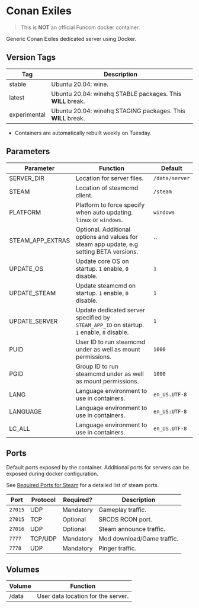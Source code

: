 # Conan Exiles

> This is **NOT** an official Funcom docker container.

Generic Conan Exiles dedicated server using Docker.

## Version Tags

| Tag          | Description                                                 |
|--------------|-------------------------------------------------------------|
| stable       | Ubuntu 20.04: wine.                                         |
| latest       | Ubuntu 20.04: winehq STABLE packages. This **WILL** break.  |
| experimental | Ubuntu 20.04: winehq STAGING packages. This **WILL** break. |
* Containers are automatically rebuilt weekly on Tuesday.

## Parameters

| Parameter        | Function                                                                                 | Default        |
|------------------|------------------------------------------------------------------------------------------|----------------|
| SERVER_DIR       | Location for server files.                                                               | `/data/server` |
| STEAM            | Location of steamcmd client.                                                             | `/steam`       |
| PLATFORM         | Platform to force specify when auto updating. `linux` or `windows`.                      | `windows`      |
| STEAM_APP_EXTRAS | Optional. Additional options and values for steam app update, e.g setting BETA versions. | ``             |
| UPDATE_OS        | Update core OS on startup. `1` enable, `0` disable.                                      | `1`            |
| UPDATE_STEAM     | Update steamcmd on startup. `1` enable, `0` disable.                                     | `1`            |
| UPDATE_SERVER    | Update dedicated server specified by `STEAM_APP_ID` on startup. `1` enable, `0` disable. | `1`            |
| PUID             | User ID to run steamcmd under as well as mount permissions.                              | `1000`         |
| PGID             | Group ID to run steamcmd under as well as mount permissions.                             | `1000`         |
| LANG             | Language environment to use in containers.                                               | `en_US.UTF-8`  |
| LANGUAGE         | Language environment to use in containers.                                               | `en_US:UTF-8`  |
| LC_ALL           | Language environment to use in containers.                                               | `en_US.UTF-8`  |

## Ports
Default ports exposed by the container. Additional ports for servers can be
exposed during docker configuration.

See [Required Ports for Steam](https://support.steampowered.com/kb_article.php?ref=8571-GLVN-8711)
for a detailed list of steam ports.

| Port  | Protocol | Required? | Description                  |
|-------|----------|-----------|------------------------------|
|`27015`| UDP      | Mandatory | Gameplay traffic.            |
|`27015`| TCP      | Optional  | SRCDS RCON port.             |
|`27016`| UDP      | Optional  | Steam announce traffic.      |
|`7777` | TCP/UDP  | Mandatory | Mod download/Game traffic.   |
|`7778` | UDP      | Mandatory | Pinger traffic.              |

## Volumes

| Volume  | Function                           |
|---------|------------------------------------|
| /data   | User data location for the server. |